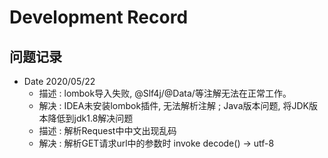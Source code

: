 # Development Record

## 问题记录

* Date 2020/05/22
    * 描述 : lombok导入失败, @Slf4j/@Data/等注解无法在正常工作。
    * 解决 : IDEA未安装lombok插件, 无法解析注解 ; Java版本问题, 将JDK版本降低到jdk1.8解决问题 
    * 描述 : 解析Request中中文出现乱码 
    * 解决 : 解析GET请求url中的参数时 invoke decode() -> utf-8 
    